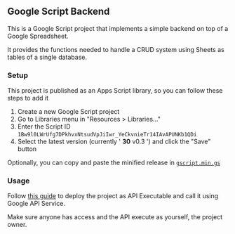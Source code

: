 ## Google Script Backend

This is a Google Script project that implements a simple backend on top of a Google Spreadsheet.

It provides the functions needed to handle a CRUD system using Sheets as tables of a single database.

### Setup

This project is published as an Apps Script library, so you can follow these steps to add it

1. Create a new Google Script project
2. Go to Libraries menu in "Resources > Libraries..."
3. Enter the Script ID `1Bw9l0LWrUfg7DPkhvxNtsudVpJiIwr_YeCkvnieTr14IAvAPUNKb1QDi`
4. Select the latest version (currently ' **30** v0.3 ') and click the "Save" button

Optionally, you can copy and paste the minified release in [`gscript.min.gs`][gscript.min]

### Usage

Follow [this guide][gapi_service] to deploy the project as API Executable and call it using Google API Service.

Make sure anyone has access and the API execute as yourself, the project owner.

[gscript.min]: ../blob/master/gscript.min.gs
[gapi_service]: https://developers.google.com/apps-script/guides/rest/api
